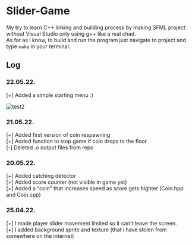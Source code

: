 ﻿# Slider-Game

My try to learn C++ linking and building process by making SFML project without Visual Studio only using g++ like a real chad.\
As far as i know, to build and run the program just navigate to project and type `make` in your terminal.

## Log

### 22.05.22.
[+] Added a simple starting menu :)

![test2](https://user-images.githubusercontent.com/87701765/169673544-551af913-f835-4162-b3e9-74fcb07158de.jpg)

### 21.05.22.
[+] Added first version of coin respawning\
[+] Added function to stop game if coin drops to the floor\
[-] Deleted .o output files from repo

### 20.05.22.

[+] Added catching detector\
[+] Added score counter (not visible in game yet)\
[+] Added a "coin" that increases speed as score gets highter (Coin.hpp and Coin.cpp)

### 25.04.22.
[+] I made player slider movement limited so it can't leave the screen.\
[+] I added background sprite and texture (that i have stolen from somewhere on the internet)

